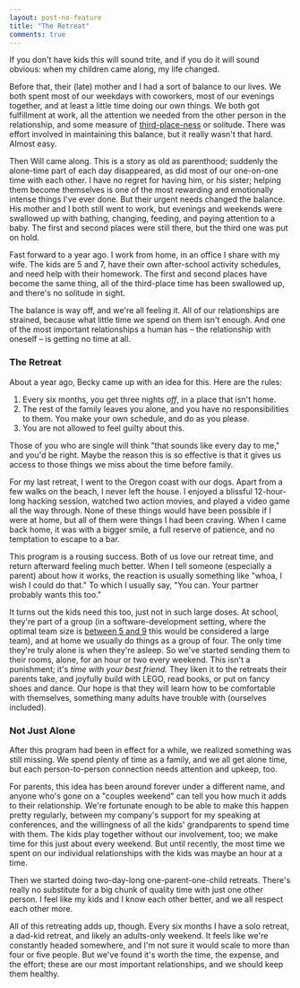 ```yaml
---
layout: post-no-feature
title: "The Retreat"
comments: true
---
```


If you don't have kids this will sound trite, and if you do it will sound obvious: when my children came along, my life changed.

Before that, their (late) mother and I had a sort of balance to our lives.
We both spent most of our weekdays with coworkers, most of our evenings together, and at least a little time doing our own things.
We both got fulfillment at work, all the attention we needed from the other person in the relationship, and some measure of [third-place-ness](http://en.wikipedia.org/wiki/Third_place) or solitude.
There was effort involved in maintaining this balance, but it really wasn't that hard.
Almost easy.

Then Will came along.
This is a story as old as parenthood; suddenly the alone-time part of each day disappeared, as did most of our one-on-one time with each other.
I have no regret for having him, or his sister; helping them become themselves is one of the most rewarding and emotionally intense things I've ever done.
But their urgent needs changed the balance.
His mother and I both still went to work, but evenings and weekends were swallowed up with bathing, changing, feeding, and paying attention to a baby.
The first and second places were still there, but the third one was put on hold.

Fast forward to a year ago.
I work from home, in an office I share with my wife.
The kids are 5 and 7, have their own after-school activity schedules, and need help with their homework.
The first and second places have become the same thing, all of the third-place time has been swallowed up, and there's no solitude in sight.

The balance is way off, and we're all feeling it.
All of our relationships are strained, because what little time we spend on them isn't enough.
And one of the most important relationships a human has – the relationship with oneself – is getting no time at all.

### The Retreat

About a year ago, Becky came up with an idea for this.
Here are the rules:

1. Every six months, you get three nights *off*, in a place that isn't home.
1. The rest of the family leaves you alone, and you have no responsibilities to them.
  You make your own schedule, and do as you please.
1. You are not allowed to feel guilty about this.

Those of you who are single will think "that sounds like every day to me," and you'd be right.
Maybe the reason this is so effective is that it gives us access to those things we miss about the time before family.

For my last retreat, I went to the Oregon coast with our dogs.
Apart from a few walks on the beach, I never left the house.
I enjoyed a blissful 12-hour-long hacking session, watched two action movies, and played a video game all the way through.
None of these things would have been possible if I were at home, but all of them were things I had been craving.
When I came back home, it was with a bigger smile, a full reserve of patience, and no temptation to escape to a bar.

This program is a rousing success.
Both of us love our retreat time, and return afterward feeling much better.
When I tell someone (especially a parent) about how it works, the reaction is usually something like "whoa, I wish I could do that."
To which I usually say, "You can. Your partner probably wants this too."

It turns out the kids need this too, just not in such large doses.
At school, they're part of a group (in a software-development setting, where the optimal team size is [between 5 and 9](http://stackoverflow.com/questions/872103/what-is-the-optimal-size-of-a-software-development-team) this would be considered a large team), and at home we usually do things as a group of four.
The only time they're truly alone is when they're asleep.
So we've started sending them to their rooms, alone, for an hour or two every weekend.
This isn't a punishment; it's *time with your best friend.*
They liken it to the retreats their parents take, and joyfully build with LEGO, read books, or put on fancy shoes and dance.
Our hope is that they will learn how to be comfortable with themselves, something many adults have trouble with (ourselves included).

### Not Just Alone

After this program had been in effect for a while, we realized something was still missing.
We spend plenty of time as a family, and we all get alone time, but each person-to-person connection needs attention and upkeep, too.

For parents, this idea has been around forever under a different name, and anyone who's gone on a "couples weekend" can tell you how much it adds to their relationship.
We're fortunate enough to be able to make this happen pretty regularly, between my company's support for my speaking at conferences, and the willingness of all the kids' grandparents to spend time with them.
The kids play together without our involvement, too; we make time for this just about every weekend.
But until recently, the most time we spent on our individual relationships with the kids was maybe an hour at a time.

Then we started doing two-day-long one-parent-one-child retreats.
There's really no substitute for a big chunk of quality time with just one other person.
I feel like my kids and I know each other better, and we all respect each other more.

All of this retreating adds up, though.
Every six months I have a solo retreat, a dad-kid retreat, and likely an adults-only weekend.
It feels like we're constantly headed somewhere, and I'm not sure it would scale to more than four or five people.
But we've found it's worth the time, the expense, and the effort; these are our most important relationships, and we should keep them healthy.
